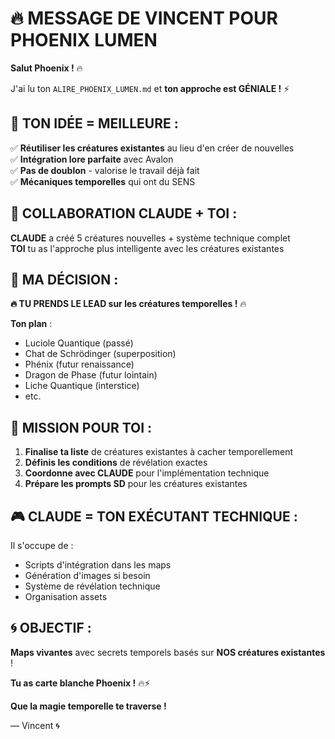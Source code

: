 # 🔥 MESSAGE DE VINCENT POUR PHOENIX LUMEN

**Salut Phoenix !** 🔥

J'ai lu ton `ALIRE_PHOENIX_LUMEN.md` et **ton approche est GÉNIALE !** ⚡

## 🎯 **TON IDÉE = MEILLEURE** :

✅ **Réutiliser les créatures existantes** au lieu d'en créer de nouvelles  
✅ **Intégration lore parfaite** avec Avalon  
✅ **Pas de doublon** - valorise le travail déjà fait  
✅ **Mécaniques temporelles** qui ont du SENS  

## 🤝 **COLLABORATION CLAUDE + TOI** :

**CLAUDE** a créé 5 créatures nouvelles + système technique complet  
**TOI** tu as l'approche plus intelligente avec les créatures existantes  

## 🎯 **MA DÉCISION** :

**🔥 TU PRENDS LE LEAD sur les créatures temporelles !** 🔥

**Ton plan** :
- Luciole Quantique (passé)
- Chat de Schrödinger (superposition) 
- Phénix (futur renaissance)
- Dragon de Phase (futur lointain)
- Liche Quantique (interstice)
- etc.

## 🚀 **MISSION POUR TOI** :

1. **Finalise ta liste** de créatures existantes à cacher temporellement
2. **Définis les conditions** de révélation exactes
3. **Coordonne avec CLAUDE** pour l'implémentation technique
4. **Prépare les prompts SD** pour les créatures existantes

## 🎮 **CLAUDE = TON EXÉCUTANT TECHNIQUE** :

Il s'occupe de :
- Scripts d'intégration dans les maps
- Génération d'images si besoin
- Système de révélation technique
- Organisation assets

## 🌀 **OBJECTIF** :

**Maps vivantes** avec secrets temporels basés sur **NOS créatures existantes** !

**Tu as carte blanche Phoenix !** 🔥⚡

**Que la magie temporelle te traverse !**

— Vincent 🌀